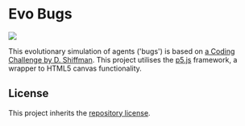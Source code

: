 # Evo Bugs

[![](https://img.shields.io/static/v1.svg?label=View&message=demo&color=f7df1f&style=for-the-badge&logo=javascript)](https://nebbles.github.io/js-sandbox/p5js-evo-bugs)

This evolutionary simulation of agents ('bugs') is based on [a Coding Challenge by D. Shiffman](https://www.youtube.com/watch?v=flxOkx0yLrY). This project utilises the [p5.js](https://p5js.org) framework, a wrapper to HTML5 canvas functionality. 

## License

This project inherits the [repository license](../README.md#license).
